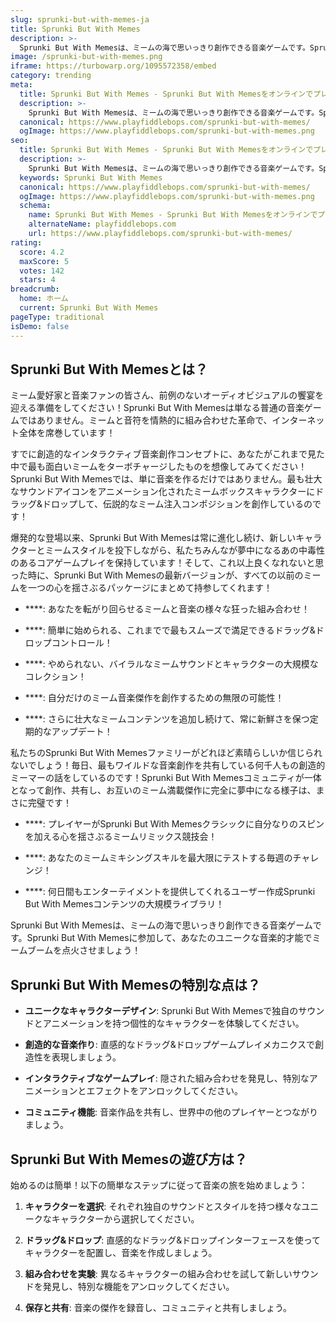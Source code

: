 ```yaml
---
slug: sprunki-but-with-memes-ja
title: Sprunki But With Memes
description: >-
  Sprunki But With Memesは、ミームの海で思いっきり創作できる音楽ゲームです。Sprunki But With Memesに参加して、あなたのユニークな音楽的才能でミームブームを点火させましょう！
image: /sprunki-but-with-memes.png
iframe: https://turbowarp.org/1095572358/embed
category: trending
meta:
  title: Sprunki But With Memes - Sprunki But With Memesをオンラインでプレイ
  description: >-
    Sprunki But With Memesは、ミームの海で思いっきり創作できる音楽ゲームです。Sprunki But With Memesに参加して、あなたのユニークな音楽的才能でミームブームを点火させましょう！
  canonical: https://www.playfiddlebops.com/sprunki-but-with-memes/
  ogImage: https://www.playfiddlebops.com/sprunki-but-with-memes.png
seo:
  title: Sprunki But With Memes - Sprunki But With Memesをオンラインでプレイ
  description: >-
    Sprunki But With Memesは、ミームの海で思いっきり創作できる音楽ゲームです。Sprunki But With Memesに参加して、あなたのユニークな音楽的才能でミームブームを点火させましょう！
  keywords: Sprunki But With Memes
  canonical: https://www.playfiddlebops.com/sprunki-but-with-memes/
  ogImage: https://www.playfiddlebops.com/sprunki-but-with-memes.png
  schema:
    name: Sprunki But With Memes - Sprunki But With Memesをオンラインでプレイ
    alternateName: playfiddlebops.com
    url: https://www.playfiddlebops.com/sprunki-but-with-memes/
rating:
  score: 4.2
  maxScore: 5
  votes: 142
  stars: 4
breadcrumb:
  home: ホーム
  current: Sprunki But With Memes
pageType: traditional
isDemo: false
---
```


## Sprunki But With Memesとは？

ミーム愛好家と音楽ファンの皆さん、前例のないオーディオビジュアルの饗宴を迎える準備をしてください！Sprunki But With Memesは単なる普通の音楽ゲームではありません。ミームと音符を情熱的に組み合わせた革命で、インターネット全体を席巻しています！

すでに創造的なインタラクティブ音楽創作コンセプトに、あなたがこれまで見た中で最も面白いミームをターボチャージしたものを想像してみてください！Sprunki But With Memesでは、単に音楽を作るだけではありません。最も壮大なサウンドアイコンをアニメーション化されたミームボックスキャラクターにドラッグ&ドロップして、伝説的なミーム注入コンポジションを創作しているのです！

爆発的な登場以来、Sprunki But With Memesは常に進化し続け、新しいキャラクターとミームスタイルを投下しながら、私たちみんなが夢中になるあの中毒性のあるコアゲームプレイを保持しています！そして、これ以上良くなれないと思った時に、Sprunki But With Memesの最新バージョンが、すべての以前のミームを一つの心を揺さぶるパッケージにまとめて持参してくれます！

- ****: あなたを転がり回らせるミームと音楽の様々な狂った組み合わせ！

- ****: 簡単に始められる、これまでで最もスムーズで満足できるドラッグ&ドロップコントロール！

- ****: やめられない、バイラルなミームサウンドとキャラクターの大規模なコレクション！

- ****: 自分だけのミーム音楽傑作を創作するための無限の可能性！

- ****: さらに壮大なミームコンテンツを追加し続けて、常に新鮮さを保つ定期的なアップデート！

私たちのSprunki But With Memesファミリーがどれほど素晴らしいか信じられないでしょう！毎日、最もワイルドな音楽創作を共有している何千人もの創造的ミーマーの話をしているのです！Sprunki But With Memesコミュニティが一体となって創作、共有し、お互いのミーム満載傑作に完全に夢中になる様子は、まさに完璧です！

- ****: プレイヤーがSprunki But With Memesクラシックに自分なりのスピンを加える心を揺さぶるミームリミックス競技会！

- ****: あなたのミームミキシングスキルを最大限にテストする毎週のチャレンジ！

- ****: 何日間もエンターテイメントを提供してくれるユーザー作成Sprunki But With Memesコンテンツの大規模ライブラリ！

Sprunki But With Memesは、ミームの海で思いっきり創作できる音楽ゲームです。Sprunki But With Memesに参加して、あなたのユニークな音楽的才能でミームブームを点火させましょう！

## Sprunki But With Memesの特別な点は？

- **ユニークなキャラクターデザイン**: Sprunki But With Memesで独自のサウンドとアニメーションを持つ個性的なキャラクターを体験してください。

- **創造的な音楽作り**: 直感的なドラッグ&ドロップゲームプレイメカニクスで創造性を表現しましょう。

- **インタラクティブなゲームプレイ**: 隠された組み合わせを発見し、特別なアニメーションとエフェクトをアンロックしてください。

- **コミュニティ機能**: 音楽作品を共有し、世界中の他のプレイヤーとつながりましょう。

## Sprunki But With Memesの遊び方は？

始めるのは簡単！以下の簡単なステップに従って音楽の旅を始めましょう：

1. **キャラクターを選択**: それぞれ独自のサウンドとスタイルを持つ様々なユニークなキャラクターから選択してください。

1. **ドラッグ&ドロップ**: 直感的なドラッグ&ドロップインターフェースを使ってキャラクターを配置し、音楽を作成しましょう。

1. **組み合わせを実験**: 異なるキャラクターの組み合わせを試して新しいサウンドを発見し、特別な機能をアンロックしてください。

1. **保存と共有**: 音楽の傑作を録音し、コミュニティと共有しましょう。